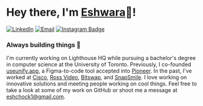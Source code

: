 # Hey there, I'm [Eshwara](https://eshwara.ca/)👋!
[![LinkedIn](https://img.shields.io/badge/LinkedIn-blue?style=flat&logo=Linkedin&logoColor=white&link=https://www.linkedin.com/in/eshwara-chock/)](https://www.linkedin.com/in/eshwara-chock/) 
[![Email](https://img.shields.io/badge/eshchock1@gmail.com-ea4335?style=flat&logo=Gmail&logoColor=white&link=mailto:eshchock1@gmail.com)](mailto:eshchock1@gmail.com) 
[![Instagram Badge](https://img.shields.io/badge/@eshwarachock-f5307d?style=flat-square&logo=Instagram&logoColor=white)](https://www.instagram.com/eshwarachock/)

### Always building things  🚀

I'm currently working on Lighthouse HQ while pursuing a bachelor's degree in computer science at the University of Toronto. Previously, I co-founded [useunify.app](https://www.useunify.app/), a Figma-to-code tool accepted into [Pioneer](https://pioneer.app/). In the past, I've worked at [Cisco](https://www.cisco.com/), [Ross Video](https://www.rossvideo.com/), [Bitswap](https://twitter.com/bitswapnetwork), and [SnapSmile](https://www.snapsmile.ai/). I love working on innovative solutions and meeting people working on cool things. Feel free to take a look at some of my work on GitHub or shoot me a message at [eshchock1@gmail.com](mailto:eshchock1@gmail.com).
